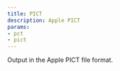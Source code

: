 ```yaml
---
title: PICT
description: Apple PICT
params:
- pct
- pict
---
```

Output in the Apple PICT file format.
